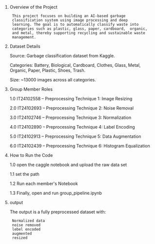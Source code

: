 
1. Overview of the Project

        This project focuses on building an AI-based garbage 
        classification system using image processing and deep    
        learning. The goal is to automatically classify waste into 
        categories such as plastic, glass, paper, cardboard,  organic,
        and metal, thereby supporting recycling and sustainable waste
        management.

2. Dataset Details

    Source: Garbage classification dataset from Kaggle.

    Categories: Battery, Biological, Cardboard, Clothes, Glass, Metal, Organic, Paper, Plastic, Shoes, Trash.

    Size: ~13000 images across all categories.

3. Group Member Roles

    1.0 IT24102558 – Preprocessing Technique 1: Image Resizing

    2.0 IT24102693 – Preprocessing Technique 2: Noise Removal

    3.0 IT24102746 – Preprocessing Technique 3: Normalization

    4.0 IT24102890 – Preprocessing Technique 4: Label Encoding

    5.0 IT24102913 – Preprocessing Technique 5: Data Augmentation

    6.0 IT24102439 – Preprocessing Technique 6: Histogram Equalization

4. How to Run the Code

    1.0 open the caggle notebook and upload the raw data set

    1.1 set the path

    1.2 Run each member's Notebook

    1.3 Finally, open and run group_pipeline.ipynb

5. output 

     The output is a fully preprocessed dataset with:

        Normalized data
        noise removed
        lebel encoded
        augmented 
        resized
        



